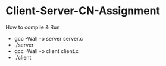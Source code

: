 # Client-Server-CN-Assignment
How to compile & Run
- gcc -Wall -o server server.c 
- ./server
- gcc -Wall -o client client.c 
- ./client

